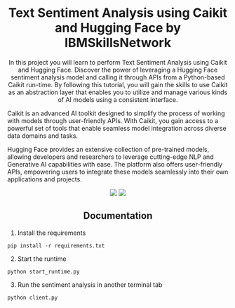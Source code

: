 <h1 align="center"> Text Sentiment Analysis using Caikit and Hugging Face by IBMSkillsNetwork </h1>
<p align="center"> In this project you will learn to perform Text Sentiment Analysis using Caikit and Hugging Face. Discover the power of leveraging a Hugging Face sentiment analysis model and calling it through APIs from a Python-based Caikit run-time. By following this tutorial, you will gain the skills to use Caikit as an abstraction layer that enables you to utilize and manage various kinds of AI models using a consistent interface.

Caikit is an advanced AI toolkit designed to simplify the process of working with models through user-friendly APIs. With Caikit, you gain access to a powerful set of tools that enable seamless model integration across diverse data domains and tasks. 

Hugging Face provides an extensive collection of pre-trained models, allowing developers and researchers to leverage cutting-edge NLP and Generative AI capabilities with ease. The platform also offers user-friendly APIs, empowering users to integrate these models seamlessly into their own applications and projects.</p>

<div align="center">

<img src="https://img.shields.io/badge/python-3670A0?style=for-the-badge&logo=python&logoColor=ffdd54">
<img src="https://img.shields.io/badge/-HuggingFace-FDEE21?style=for-the-badge&logo=HuggingFace&logoColor=black">

</div>

<h2 align="center"> Documentation </h2>

1. Install the requirements
```
pip install -r requirements.txt
```
2. Start the runtime
```
python start_runtime.py
```
3. Run the sentiment analysis in another terminal tab
```
python client.py
```